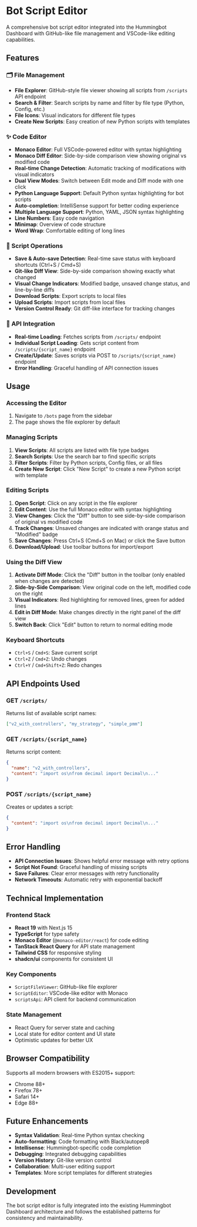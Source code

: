 # Bot Script Editor

A comprehensive bot script editor integrated into the Hummingbot Dashboard with GitHub-like file management and VSCode-like editing capabilities.

## Features

### 🗂️ File Management
- **File Explorer**: GitHub-style file viewer showing all scripts from `/scripts` API endpoint
- **Search & Filter**: Search scripts by name and filter by file type (Python, Config, etc.)
- **File Icons**: Visual indicators for different file types
- **Create New Scripts**: Easy creation of new Python scripts with templates

### ✨ Code Editor
- **Monaco Editor**: Full VSCode-powered editor with syntax highlighting
- **Monaco Diff Editor**: Side-by-side comparison view showing original vs modified code
- **Real-time Change Detection**: Automatic tracking of modifications with visual indicators
- **Dual View Modes**: Switch between Edit mode and Diff mode with one click
- **Python Language Support**: Default Python syntax highlighting for bot scripts
- **Auto-completion**: IntelliSense support for better coding experience
- **Multiple Language Support**: Python, YAML, JSON syntax highlighting
- **Line Numbers**: Easy code navigation
- **Minimap**: Overview of code structure
- **Word Wrap**: Comfortable editing of long lines

### 💾 Script Operations
- **Save & Auto-save Detection**: Real-time save status with keyboard shortcuts (Ctrl+S / Cmd+S)
- **Git-like Diff View**: Side-by-side comparison showing exactly what changed
- **Visual Change Indicators**: Modified badge, unsaved change status, and line-by-line diffs
- **Download Scripts**: Export scripts to local files
- **Upload Scripts**: Import scripts from local files
- **Version Control Ready**: Git diff-like interface for tracking changes

### 🔄 API Integration
- **Real-time Loading**: Fetches scripts from `/scripts/` endpoint
- **Individual Script Loading**: Gets script content from `/scripts/{script_name}` endpoint
- **Create/Update**: Saves scripts via POST to `/scripts/{script_name}` endpoint
- **Error Handling**: Graceful handling of API connection issues

## Usage

### Accessing the Editor
1. Navigate to `/bots` page from the sidebar
2. The page shows the file explorer by default

### Managing Scripts
1. **View Scripts**: All scripts are listed with file type badges
2. **Search Scripts**: Use the search bar to find specific scripts
3. **Filter Scripts**: Filter by Python scripts, Config files, or all files
4. **Create New Script**: Click "New Script" to create a new Python script with template

### Editing Scripts
1. **Open Script**: Click on any script in the file explorer
2. **Edit Content**: Use the full Monaco editor with syntax highlighting
3. **View Changes**: Click the "Diff" button to see side-by-side comparison of original vs modified code
4. **Track Changes**: Unsaved changes are indicated with orange status and "Modified" badge
5. **Save Changes**: Press Ctrl+S (Cmd+S on Mac) or click the Save button
6. **Download/Upload**: Use toolbar buttons for import/export

### Using the Diff View
1. **Activate Diff Mode**: Click the "Diff" button in the toolbar (only enabled when changes are detected)
2. **Side-by-Side Comparison**: View original code on the left, modified code on the right
3. **Visual Indicators**: Red highlighting for removed lines, green for added lines
4. **Edit in Diff Mode**: Make changes directly in the right panel of the diff view
5. **Switch Back**: Click "Edit" button to return to normal editing mode

### Keyboard Shortcuts
- `Ctrl+S` / `Cmd+S`: Save current script
- `Ctrl+Z` / `Cmd+Z`: Undo changes
- `Ctrl+Y` / `Cmd+Shift+Z`: Redo changes

## API Endpoints Used

### GET `/scripts/`
Returns list of available script names:
```json
["v2_with_controllers", "my_strategy", "simple_pmm"]
```

### GET `/scripts/{script_name}`
Returns script content:
```json
{
  "name": "v2_with_controllers",
  "content": "import os\nfrom decimal import Decimal\n..."
}
```

### POST `/scripts/{script_name}`
Creates or updates a script:
```json
{
  "content": "import os\nfrom decimal import Decimal\n..."
}
```

## Error Handling

- **API Connection Issues**: Shows helpful error message with retry options
- **Script Not Found**: Graceful handling of missing scripts
- **Save Failures**: Clear error messages with retry functionality
- **Network Timeouts**: Automatic retry with exponential backoff

## Technical Implementation

### Frontend Stack
- **React 19** with Next.js 15
- **TypeScript** for type safety
- **Monaco Editor** (`@monaco-editor/react`) for code editing
- **TanStack React Query** for API state management
- **Tailwind CSS** for responsive styling
- **shadcn/ui** components for consistent UI

### Key Components
- `ScriptFileViewer`: GitHub-like file explorer
- `ScriptEditor`: VSCode-like editor with Monaco
- `scriptsApi`: API client for backend communication

### State Management
- React Query for server state and caching
- Local state for editor content and UI state
- Optimistic updates for better UX

## Browser Compatibility

Supports all modern browsers with ES2015+ support:
- Chrome 88+
- Firefox 78+
- Safari 14+
- Edge 88+

## Future Enhancements

- **Syntax Validation**: Real-time Python syntax checking
- **Auto-formatting**: Code formatting with Black/autopep8
- **Intellisense**: Hummingbot-specific code completion
- **Debugging**: Integrated debugging capabilities
- **Version History**: Git-like version control
- **Collaboration**: Multi-user editing support
- **Templates**: More script templates for different strategies

## Development

The bot script editor is fully integrated into the existing Hummingbot Dashboard architecture and follows the established patterns for consistency and maintainability.